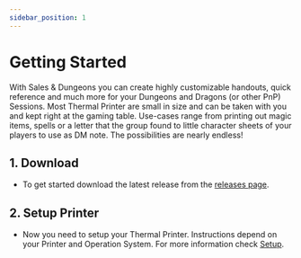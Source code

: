```yaml
---
sidebar_position: 1
---
```


# Getting Started

With Sales & Dungeons you can create highly customizable handouts, quick reference and much more for your Dungeons and Dragons (or other PnP) Sessions. Most Thermal Printer are small in size and can be taken with you and kept right at the gaming table. Use-cases range from printing out magic items, spells or a letter that the group found to little character sheets of your players to use as DM note. The possibilities are nearly endless!

## 1. Download

- To get started download the latest release from the [releases page](https://github.com/BigJk/snd/releases).

## 2. Setup Printer

- Now you need to setup your Thermal Printer. Instructions depend on your Printer and Operation System. For more information check [Setup](./printer/setup).